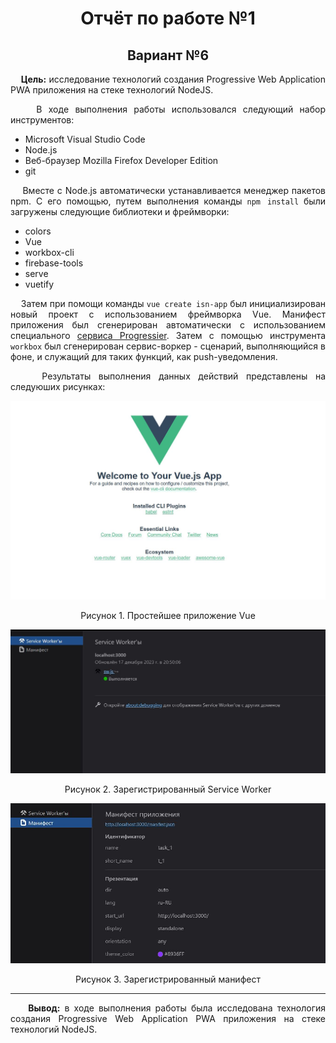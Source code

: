 <h1 align="center">Отчёт по работе №1</h1>
<h2 align="center">Вариант №6</h2>

<p align="justify">&nbsp;&nbsp;&nbsp;
<b>Цель:</b> исследование технологий создания Progressive Web Application PWA приложения на стеке технологий NodeJS.
</p>
<p align="justify">&nbsp;&nbsp;&nbsp;
В ходе выполнения работы использовался следующий набор инструментов:
</p>

- Microsoft Visual Studio Code
- Node.js
- Веб-браузер Mozilla Firefox Developer Edition
- git

<p align="justify">&nbsp;&nbsp;&nbsp;
Вместе с Node.js автоматически устанавливается менеджер пакетов npm. С его помощью, путем выполнения команды <code>npm install</code> были загружены следующие библиотеки и фреймворки:
</p>

- colors
- Vue
- workbox-cli
- firebase-tools
- serve
- vuetify

<p align="justify">&nbsp;&nbsp;&nbsp;
Затем при помощи команды <code>vue create isn-app</code> был инициализирован новый проект с использованием фреймворка Vue. Манифест приложения был сгенерирован автоматически с использованием специального <a href="https://progressier.com/pwa-manifest-generator">сервиса Progressier</a>. Затем с помощью инструмента <code>workbox</code> был сгенерирован сервис-воркер - сценарий, выполняющийся в фоне, и служащий для таких функций, как push-уведомления.
</p>
<p align="justify">&nbsp;&nbsp;&nbsp;
Результаты выполнения данных действий представлены на следуюших рисунках:
</p>

![Рисунок 1. Простейшее приложение Vue](/Reports/images/application.JPG)
<p align="center">Рисунок 1. Простейшее приложение Vue</p>

![Рисунок 2. Зарегистрированный Service Worker](/Reports/images/sworker.JPG)
<p align="center">Рисунок 2. Зарегистрированный Service Worker</p>

![Рисунок 3. Зарегистрированный манифест](/Reports/images/manifest.JPG)
<p align="center">Рисунок 3. Зарегистрированный манифест</p>

---
<p align="justify">&nbsp;&nbsp;&nbsp;
<b>Вывод:</b> в ходе выполнения работы была исследована технология создания Progressive Web Application PWA приложения на стеке технологий NodeJS.
</p>